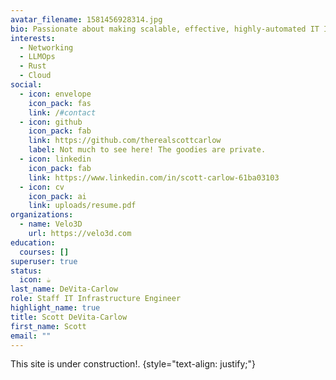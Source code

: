```yaml
---
avatar_filename: 1581456928314.jpg
bio: Passionate about making scalable, effective, highly-automated IT Infrastructure
interests:
  - Networking
  - LLMOps
  - Rust
  - Cloud
social:
  - icon: envelope
    icon_pack: fas
    link: /#contact
  - icon: github
    icon_pack: fab
    link: https://github.com/therealscottcarlow
    label: Not much to see here! The goodies are private.
  - icon: linkedin
    icon_pack: fab
    link: https://www.linkedin.com/in/scott-carlow-61ba03103
  - icon: cv
    icon_pack: ai
    link: uploads/resume.pdf
organizations:
  - name: Velo3D
    url: https://velo3d.com
education:
  courses: []
superuser: true
status:
  icon: ☕️
last_name: DeVita-Carlow
role: Staff IT Infrastructure Engineer
highlight_name: true
title: Scott DeVita-Carlow
first_name: Scott
email: ""
---
```


This site is under construction!.
{style="text-align: justify;"}
